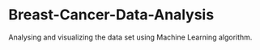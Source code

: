 # Breast-Cancer-Data-Analysis
Analysing and visualizing the data set using Machine Learning algorithm. 
